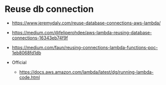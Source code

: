 # Reuse db connection
- https://www.jeremydaly.com/reuse-database-connections-aws-lambda/

- https://medium.com/@feliperohdee/aws-lambda-reusing-database-connections-16343eb74f9f

- https://medium.com/faun/reusing-connections-lambda-functions-poc-1eb8068fd1db

- Official
  - https://docs.aws.amazon.com/lambda/latest/dg/running-lambda-code.html
